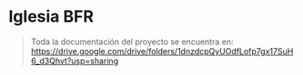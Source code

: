 # Iglesia BFR
> Toda la documentación del proyecto se encuentra en:  
> https://drive.google.com/drive/folders/1dnzdcpQyUOdfLofp7gx17SuH6_d3Qhvt?usp=sharing

